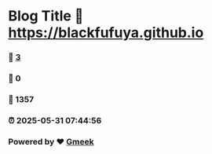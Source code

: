 # Blog Title :link: https://blackfufuya.github.io 
### :page_facing_up: [3](https://blackfufuya.github.io/tag.html) 
### :speech_balloon: 0 
### :hibiscus: 1357 
### :alarm_clock: 2025-05-31 07:44:56 
### Powered by :heart: [Gmeek](https://github.com/Meekdai/Gmeek)
